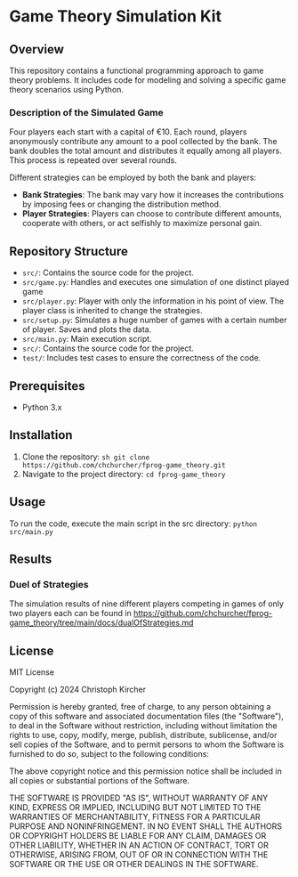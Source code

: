 # Game Theory Simulation Kit

## Overview

This repository contains a functional programming approach to game theory problems. It includes code for modeling and solving a specific game theory scenarios using Python.

### Description of the Simulated Game

Four players each start with a capital of €10. Each round, players anonymously contribute any amount to a pool collected by the bank. The bank doubles the total amount and distributes it equally among all players. This process is repeated over several rounds. 

Different strategies can be employed by both the bank and players:
- **Bank Strategies**: The bank may vary how it increases the contributions by imposing fees or changing the distribution method.
- **Player Strategies**: Players can choose to contribute different amounts, cooperate with others, or act selfishly to maximize personal gain.

## Repository Structure

- `src/`: Contains the source code for the project.
- `src/game.py`: Handles and executes one simulation of one distinct played game
- `src/player.py`: Player with only the information in his point of view. The player class is inherited to change the strategies.
- `src/setup.py`: Simulates a huge number of games with a certain number of player. Saves and plots the data.
- `src/main.py`: Main execution script.
- `src/`: Contains the source code for the project.
- `test/`: Includes test cases to ensure the correctness of the code.

## Prerequisites

- Python 3.x

## Installation

1. Clone the repository:
   ```sh git clone https://github.com/chchurcher/fprog-game_theory.git```
2. Navigate to the project directory:
   ```cd fprog-game_theory```

## Usage
To run the code, execute the main script in the src directory:
    ```python src/main.py```

## Results
### Duel of Strategies
The simulation results of nine different players competing in games of only two players each can be found in https://github.com/chchurcher/fprog-game_theory/tree/main/docs/dualOfStrategies.md

## License
MIT License

Copyright (c) 2024 Christoph Kircher

Permission is hereby granted, free of charge, to any person obtaining a copy
of this software and associated documentation files (the "Software"), to deal
in the Software without restriction, including without limitation the rights
to use, copy, modify, merge, publish, distribute, sublicense, and/or sell
copies of the Software, and to permit persons to whom the Software is
furnished to do so, subject to the following conditions:

The above copyright notice and this permission notice shall be included in all
copies or substantial portions of the Software.

THE SOFTWARE IS PROVIDED "AS IS", WITHOUT WARRANTY OF ANY KIND, EXPRESS OR
IMPLIED, INCLUDING BUT NOT LIMITED TO THE WARRANTIES OF MERCHANTABILITY,
FITNESS FOR A PARTICULAR PURPOSE AND NONINFRINGEMENT. IN NO EVENT SHALL THE
AUTHORS OR COPYRIGHT HOLDERS BE LIABLE FOR ANY CLAIM, DAMAGES OR OTHER
LIABILITY, WHETHER IN AN ACTION OF CONTRACT, TORT OR OTHERWISE, ARISING FROM,
OUT OF OR IN CONNECTION WITH THE SOFTWARE OR THE USE OR OTHER DEALINGS IN THE
SOFTWARE.